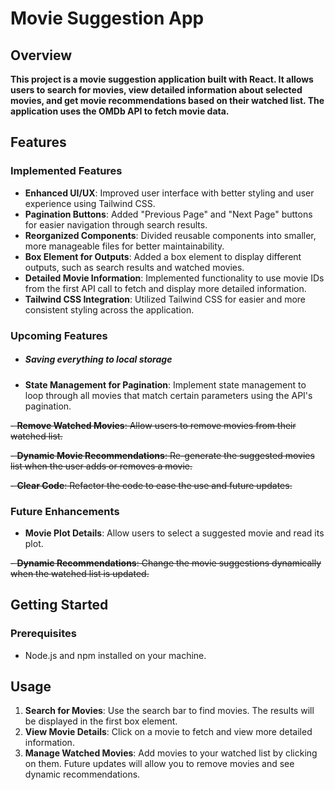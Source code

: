 # Movie Suggestion App

## Overview

**This project is a movie suggestion application built with React. It allows users to search for movies, view detailed information about selected movies, and get movie recommendations based on their watched list. The application uses the OMDb API to fetch movie data.**

## Features
### Implemented Features
- **Enhanced UI/UX**: Improved user interface with better styling and user experience using Tailwind CSS.
- **Pagination Buttons**: Added "Previous Page" and "Next Page" buttons for easier navigation through search results.
- **Reorganized Components**: Divided reusable components into smaller, more manageable files for better maintainability.
- **Box Element for Outputs**: Added a box element to display different outputs, such as search results and watched movies.
- **Detailed Movie Information**: Implemented functionality to use movie IDs from the first API call to fetch and display more detailed information.
- **Tailwind CSS Integration**: Utilized Tailwind CSS for easier and more consistent styling across the application.

### Upcoming Features
- ##### Saving everything to local storage
- **State Management for Pagination**: Implement state management to loop through all movies that match certain parameters using the API's pagination.

~~- **Remove Watched Movies**: Allow users to remove movies from their watched list.~~

~~- **Dynamic Movie Recommendations**: Re-generate the suggested movies list when the user adds or removes a movie.~~

~~- **Clear Code**: Refactor the code to ease the use and future updates.~~

### Future Enhancements
- **Movie Plot Details**: Allow users to select a suggested movie and read its plot.

~~- **Dynamic Recommendations**: Change the movie suggestions dynamically when the watched list is updated.~~

## Getting Started

### Prerequisites
- Node.js and npm installed on your machine.

## Usage

1. **Search for Movies**: Use the search bar to find movies. The results will be displayed in the first box element.
2. **View Movie Details**: Click on a movie to fetch and view more detailed information.
3. **Manage Watched Movies**: Add movies to your watched list by clicking on them. Future updates will allow you to remove movies and see dynamic recommendations.
